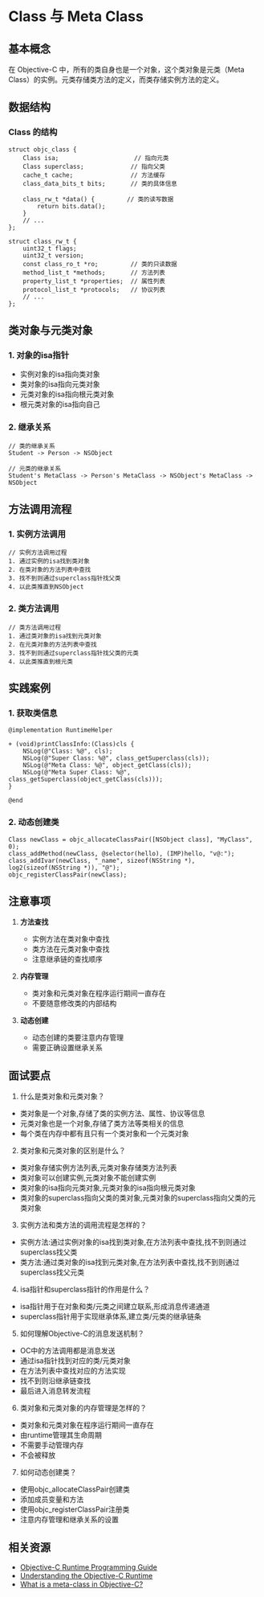 # Class 与 Meta Class

## 基本概念

在 Objective-C 中，所有的类自身也是一个对象，这个类对象是元类（Meta Class）的实例。元类存储类方法的定义，而类存储实例方法的定义。

## 数据结构

### Class 的结构
```objc
struct objc_class {
    Class isa;                     // 指向元类
    Class superclass;             // 指向父类
    cache_t cache;                // 方法缓存
    class_data_bits_t bits;       // 类的具体信息
    
    class_rw_t *data() {         // 类的读写数据
        return bits.data();
    }
    // ...
};

struct class_rw_t {
    uint32_t flags;
    uint32_t version;
    const class_ro_t *ro;         // 类的只读数据
    method_list_t *methods;       // 方法列表
    property_list_t *properties;  // 属性列表
    protocol_list_t *protocols;   // 协议列表
    // ...
};
```

## 类对象与元类对象

### 1. 对象的isa指针
- 实例对象的isa指向类对象
- 类对象的isa指向元类对象
- 元类对象的isa指向根元类对象
- 根元类对象的isa指向自己

### 2. 继承关系
```objc
// 类的继承关系
Student -> Person -> NSObject

// 元类的继承关系
Student's MetaClass -> Person's MetaClass -> NSObject's MetaClass -> NSObject
```

## 方法调用流程

### 1. 实例方法调用
```objc
// 实例方法调用过程
1. 通过实例的isa找到类对象
2. 在类对象的方法列表中查找
3. 找不到则通过superclass指针找父类
4. 以此类推直到NSObject
```

### 2. 类方法调用
```objc
// 类方法调用过程
1. 通过类对象的isa找到元类对象
2. 在元类对象的方法列表中查找
3. 找不到则通过superclass指针找父类的元类
4. 以此类推直到根元类
```

## 实践案例

### 1. 获取类信息
```objc
@implementation RuntimeHelper

+ (void)printClassInfo:(Class)cls {
    NSLog(@"Class: %@", cls);
    NSLog(@"Super Class: %@", class_getSuperclass(cls));
    NSLog(@"Meta Class: %@", object_getClass(cls));
    NSLog(@"Meta Super Class: %@", class_getSuperclass(object_getClass(cls)));
}

@end
```

### 2. 动态创建类
```objc
Class newClass = objc_allocateClassPair([NSObject class], "MyClass", 0);
class_addMethod(newClass, @selector(hello), (IMP)hello, "v@:");
class_addIvar(newClass, "_name", sizeof(NSString *), log2(sizeof(NSString *)), "@");
objc_registerClassPair(newClass);
```

## 注意事项

1. **方法查找**
   - 实例方法在类对象中查找
   - 类方法在元类对象中查找
   - 注意继承链的查找顺序

2. **内存管理**
   - 类对象和元类对象在程序运行期间一直存在
   - 不要随意修改类的内部结构

3. **动态创建**
   - 动态创建的类要注意内存管理
   - 需要正确设置继承关系

## 面试要点

1. 什么是类对象和元类对象？
- 类对象是一个对象,存储了类的实例方法、属性、协议等信息
- 元类对象也是一个对象,存储了类方法等类相关的信息
- 每个类在内存中都有且只有一个类对象和一个元类对象

2. 类对象和元类对象的区别是什么？
- 类对象存储实例方法列表,元类对象存储类方法列表
- 类对象可以创建实例,元类对象不能创建实例
- 类对象的isa指向元类对象,元类对象的isa指向根元类对象
- 类对象的superclass指向父类的类对象,元类对象的superclass指向父类的元类对象

3. 实例方法和类方法的调用流程是怎样的？
- 实例方法:通过实例对象的isa找到类对象,在方法列表中查找,找不到则通过superclass找父类
- 类方法:通过类对象的isa找到元类对象,在方法列表中查找,找不到则通过superclass找父元类

4. isa指针和superclass指针的作用是什么？
- isa指针用于在对象和类/元类之间建立联系,形成消息传递通道
- superclass指针用于实现继承体系,建立类/元类的继承链条

5. 如何理解Objective-C的消息发送机制？
- OC中的方法调用都是消息发送
- 通过isa指针找到对应的类/元类对象
- 在方法列表中查找对应的方法实现
- 找不到则沿继承链查找
- 最后进入消息转发流程

6. 类对象和元类对象的内存管理是怎样的？
- 类对象和元类对象在程序运行期间一直存在
- 由runtime管理其生命周期
- 不需要手动管理内存
- 不会被释放

7. 如何动态创建类？
- 使用objc_allocateClassPair创建类
- 添加成员变量和方法
- 使用objc_registerClassPair注册类
- 注意内存管理和继承关系的设置

## 相关资源

- [Objective-C Runtime Programming Guide](https://developer.apple.com/library/archive/documentation/Cocoa/Conceptual/ObjCRuntimeGuide/Articles/ocrtHowMessagingWorks.html)
- [Understanding the Objective-C Runtime](http://cocoasamurai.blogspot.com/2010/01/understanding-objective-c-runtime.html)
- [What is a meta-class in Objective-C?](https://www.cocoawithlove.com/2010/01/what-is-meta-class-in-objective-c.html) 